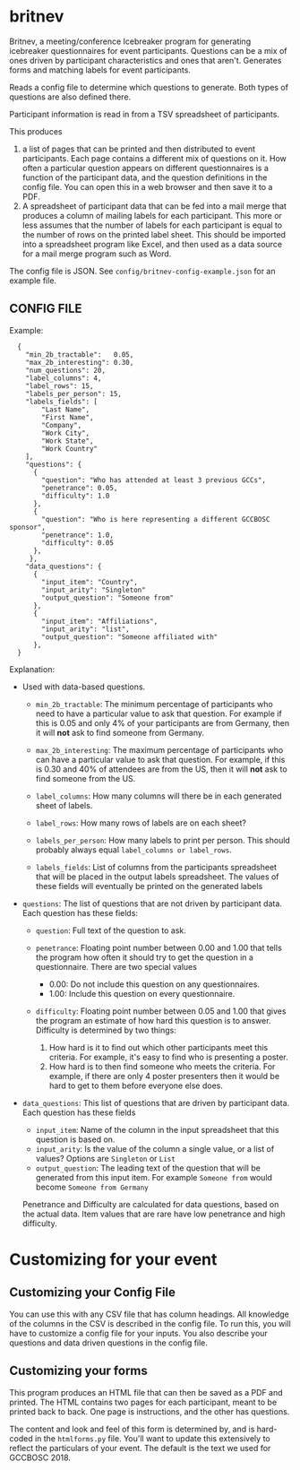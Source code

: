 # britnev

Britnev, a meeting/conference Icebreaker program for generating icebreaker questionnaires for event participants.  Questions can be a mix of ones driven by participant characteristics and ones that aren't.  Generates forms and matching labels for event participants.

Reads a config file to determine which questions to generate.  Both types of questions are also defined there.

Participant information is read in from a TSV spreadsheet of participants.

This produces 

1. a list of pages that can be printed and then distributed to
    event participants.  Each page contains a different mix of questions on it.
    How often a particular question appears on different questionnaires is a
    function of the participant data, and the question definitions in the 
    config file.
    You can open this in a web browser and then save it to a PDF.
1. A spreadsheet of participant data that can be fed into a mail merge that 
    produces a column of mailing labels for each participant.  This more or
    less assumes that the number of labels for each participant is equal to
    the number of rows on the printed label sheet.
    This should be imported into a spreadsheet program like Excel, and then 
    used as a data source for a mail merge program such as Word.

The config file is JSON. See `config/britnev-config-example.json` for an example file.

## CONFIG FILE

Example:

```
  {
    "min_2b_tractable":   0.05,
    "max_2b_interesting": 0.30,
    "num_questions": 20,
    "label_columns": 4,
    "label_rows": 15,
    "labels_per_person": 15,
    "labels_fields": [
        "Last Name",
        "First Name",
        "Company",
        "Work City",
        "Work State",
        "Work Country"
    ],
    "questions": {
      {
        "question": "Who has attended at least 3 previous GCCs",
        "penetrance": 0.05,
        "difficulty": 1.0
      },
      {
        "question": "Who is here representing a different GCCBOSC sponsor",
        "penetrance": 1.0,
        "difficulty": 0.05
      },
     },
    "data_questions": {
      {
        "input_item": "Country",
        "input_arity": "Singleton"
        "output_question": "Someone from"
      },
      {
        "input_item": "Affiliations",
        "input_arity": "list",
        "output_question": "Someone affiliated with"
      },
  }
```

Explanation:

* Used with data-based questions.
  * `min_2b_tractable`:
    The minimum percentage of participants who need to have a particular value to ask that question.  For example if this is 0.05 and only 4% of your participants are from Germany, then it will **not** ask to find someone from Germany.

  * `max_2b_interesting`:
    The maximum percentage of participants who can have a particular value to ask that question.  For example, if this is 0.30 and 40% of attendees are from the US, then it will **not** ask to find someone from the US.

  * `label_columns`:
     How many columns will there be in each generated sheet of labels.

  * `label_rows`:
     How many rows of labels are on each sheet?

  * `labels_per_person`:
     How many labels to print per person.  This should probably always equal `label_columns or label_rows`.

  * `labels_fields`:
     List of columns from the participants spreadsheet that will be placed in the output labels spreadsheet. The values of these fields will eventually be printed on the generated labels

* `questions`:
  The list of questions that are not driven by participant data. Each question has these fields:
     * `question`:
       Full text of the question to ask.
     * `penetrance`:
       Floating point number between 0.00 and 1.00 that tells the program how often it should try to get the question in a questionnaire. There are two special values
       
       * 0.00: Do not include this question on any questionnaires.
       * 1.00: Include this question on every questionnaire.
     * `difficulty`:
       Floating point number between 0.05 and 1.00 that gives the program an estimate of how hard this question is to answer.  Difficulty is determined by two things:
         1. How hard is it to find out which other participants meet this criteria.  For example, it's easy to find who is presenting a poster.
         2. How hard is to then find someone who meets the criteria. For example, if there are only 4 poster presenters then it would be hard to get to them before everyone else does.

* `data_questions`:
    This list of questions that are driven by participant data.  Each question has these fields
    * `input_item`:
        Name of the column in the input spreadsheet that this question is based on.
    * `input_arity`:
        Is the value of the column a single value, or a list of values?
        Options are `Singleton` or `List`
    * `output_question`:
        The leading text of the question that will be generated from this input item.  For example
          `Someone from`
        would become
          `Someone from Germany`

    Penetrance and Difficulty are calculated for data questions, based on the actual data.  Item values that are rare have low penetrance and high difficulty.

# Customizing for your event

## Customizing your Config File

You can use this with any CSV file that has column headings.  All knowledge of the columns in the CSV is described in the config file. To run this, you will have to customize a config file for your inputs.  You also describe your questions and data driven questions in the config file.

## Customizing your forms

This program produces an HTML file that can then be saved as a PDF and printed.  The HTML contains two pages for each participant, meant to be printed back to back.  One page is instructions, and the other has questions.

The content and look and feel of this form is determined by, and is hard-coded in the `htmlforms.py` file.  You'll want to update this extensively to reflect the particulars of your event.  The default is the text we used for GCCBOSC 2018.


